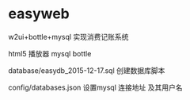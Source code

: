 # easyweb
w2ui+bottle+mysql 实现消费记账系统

html5 播放器   mysql  bottle   


database/easydb_2015-12-17.sql  创建数据库脚本

config/databases.json  设置mysql 连接地址 及其用户名
